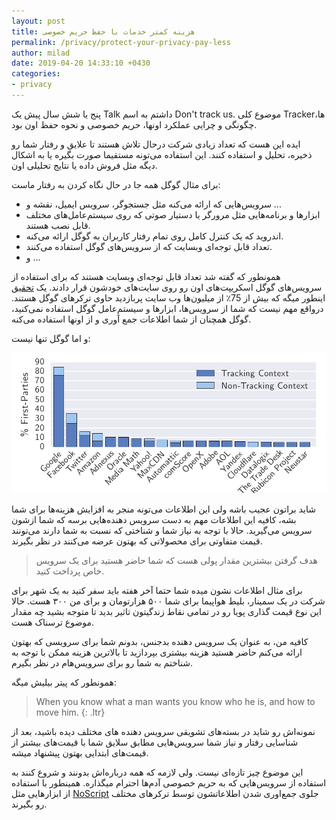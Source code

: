```yaml
---
layout: post
title: هزینه کمتر خدمات با حفظ حریم خصوصی
permalink: /privacy/protect-your-privacy-pay-less
author: milad
date: 2019-04-20 14:33:10 +0430
categories: 
- privacy
---
```


پنج یا شش سال پیش یک Talk داشتم به اسم Don't track us. موضوع کلی Trackerها، چگونگی و چرایی عملکرد اونها، حریم خصوصی و نحوه حفظ اون بود. 

ایده این هست که تعداد زیادی شرکت درحال تلاش هستند تا علایق و رفتار شما رو ذخیره، تحلیل و استفاده کنند. این استفاده می‌تونه مستقیما صورت بگیره یا به اشکال دیگه مثل فروش داده
یا نتایج تحلیلی اون.

برای مثال گوگل همه جا در حال نگاه کردن به رفتار ماست:

- سرویس‌هایی که ارائه می‌کنه مثل جستجوگر، سرویس ایمیل، نقشه و ... 
- ابزارها و برنامه‌هایی مثل مرورگر یا دستیار صوتی که روی سیستم‌عامل‌های مختلف قابل نصب هستند.
- اندروید که یک کنترل کامل روی تمام رفتار کاربران به گوگل ارائه می‌کنه.
- تعداد قابل توجه‌ای وبسایت که از سرویس‌های گوگل استفاده می‌کنند.
- و ...

همونطور که گفته شد تعداد قابل توجه‌ای وبسایت هستند که برای استفاده از سرویس‌های گوگل اسکریپت‌های اون رو روی سایت‌های خودشون قرار دادند. یک 
[تحقیق](http://randomwalker.info/publications/OpenWPM_1_million_site_tracking_measurement.pdf) اینطور میگه که بیش از 75٪ از میلیون‌ها وب سایت‌ پربازدید حاوی
ترکرهای گوگل هستند. درواقع مهم نیست که شما از سرویس‌ها، ابزارها و سیستم‌عامل گوگل استفاده نمی‌کنید، گوگل همچنان از شما اطلاعات جمع آوری و از اونها استفاده می‌کنه.

و اما گوگل تنها نیست:

![Trackers on the internet](/assets/images/posts/others/trackers-chart.png)

شاید براتون عجیب باشه ولی این اطلاعات می‌تونه منجر به افزایش هزینه‌ها برای شما بشه، کافیه این اطلاعات مهم به دست سرویس دهنده‌هایی برسه که شما ازشون سرویس می‌گیرید.
حالا با توجه به نیاز شما و شناختی که نسبت به شما دارند می‌تونند قیمت متفاوتی برای محصولاتی که بهتون عرضه می‌کنند در نظر بگیرند.

> هدف گرفتن بیشترین مقدار پولی هست که شما حاضر هستید برای یک سرویس خاص پرداخت کنید.

برای مثال اطلاعات نشون میده شما حتما آخر هفته باید سفر کنید به یک شهر برای شرکت در یک سمینار، بلیط هواپیما برای شما ۵۰۰ هزارتومان و برای من ۳۰۰ هست.
حالا این نوع قیمت گذاری پویا رو در تمامی نقاط زندگیتون تاثیر بدید تا متوجه بشید چه مقدار موضوع ترسناک هست.

کافیه من، به عنوان یک سرویس دهنده بدجنس، بدونم شما برای سرویسی که بهتون ارائه می‌کنم  حاضر هستید هزینه بیشتری بپردازید تا بالاترین هزینه ممکن با توجه به شناختم به شما رو برای سرویس‌هام در نظر بگیرم.

همونطور که پیتر بیلیش میگه:

> When you know what a man wants you know who he is, and how to move him.
{: .ltr}

نمونه‌اش رو شاید در بسته‌های تشویقی سرویس دهنده های مختلف دیده باشید، بعد از شناسایی رفتار و نیاز شما سرویس‌هایی مطابق سلایق شما با قیمت‌های بیشتر از قیمت‌های ابتدایی بهتون
پیشنهاد میشه.

این موضوع چیز تازه‌ای نیست. ولی لازمه که همه درباره‌اش بدونند و شروع کنند به استفاده از سرویس‌هایی که به حریم خصوصی آدم‌ها احترام میگذاره.
همینطور با استفاده از ابزارهایی مثل [NoScript](https://noscript.net/) جلوی جمع‌اوری شدن اطلاعاتشون توسط ترکرهای مختلف رو بگیرند.

